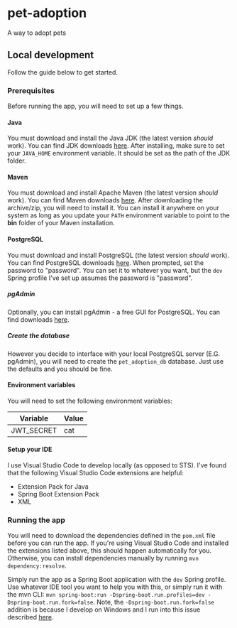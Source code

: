 # pet-adoption
A way to adopt pets

## Local development

Follow the guide below to get started.

### Prerequisites

Before running the app, you will need to set up a few things.

#### Java

You must download and install the Java JDK (the latest version *should* work). You can find JDK downloads [here](https://www.oracle.com/java/technologies/downloads/). After installing, make sure to set your `JAVA_HOME` environment variable. It should be set as the path of the JDK folder.

#### Maven

You must download and install Apache Maven (the latest version *should* work). You can find Maven downloads [here](https://maven.apache.org/download.cgi). After downloading the archive/zip, you will need to install it. You can install it anywhere on your system as long as you update your `PATH` environment variable to point to the **bin** folder of your Maven installation.

#### PostgreSQL

You must download and install PostgreSQL (the latest version *should* work). You can find PostgreSQL downloads [here](https://www.postgresql.org/download/). When prompted, set the password to "password". You can set it to whatever you want, but the `dev` Spring profile I've set up assumes the password is "password".

##### pgAdmin

Optionally, you can install pgAdmin - a free GUI for PostgreSQL. You can find downloads [here](https://www.pgadmin.org/download/).

##### Create the database

However you decide to interface with your local PostgreSQL server (E.G. pgAdmin), you will need to create the `pet_adoption_db` database. Just use the defaults and you should be fine.

#### Environment variables

You will need to set the following environment variables:

| Variable   | Value |
| ---------- | ----- |
| JWT_SECRET | cat   |

#### Setup your IDE

I use Visual Studio Code to develop locally (as opposed to STS). I've found that the following Visual Studio Code extensions are helpful:

- Extension Pack for Java
- Spring Boot Extension Pack
- XML

### Running the app

You will need to download the dependencies defined in the `pom.xml` file before you can run the app. If you're using Visual Studio Code and installed the extensions listed above, this should happen automatically for you. Otherwise, you can install dependencies manually by running `mvn dependency:resolve`.

Simply run the app as a Spring Boot application with the `dev` Spring profile. Use whatever IDE tool you want to help you with this, or simply run it with the mvn CLI: `mvn spring-boot:run -Dspring-boot.run.profiles=dev -Dspring-boot.run.fork=false`. Note, the `-Dspring-boot.run.fork=false` addition is because I develop on Windows and I run into this issue described [here](https://github.com/spring-projects/spring-boot/issues/17766).
